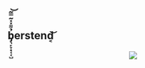 ## b̡͉̙̞͙͔͔̺̉͌̽̽͂̿͂͝erstend͔͝

<p align="center">
  <img src="https://github-readme-stats.vercel.app/api?username=berstend&show_icons=true&count_private=true&theme=default&hide_border=true&hide=issues,contribs&include_all_commits=true&title_color=0053a0&hide_title=true" >
</p>
